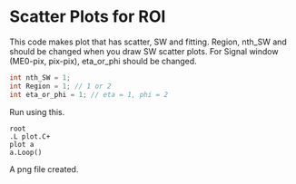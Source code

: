 Scatter Plots for ROI
======================

This code makes plot that has scatter, SW and fitting.
Region, nth\_SW and should be changed when you draw SW scatter plots.
For Signal window (ME0-pix, pix-pix), eta\_or\_phi should be changed.

```cpp
int nth_SW = 1;
int Region = 1; // 1 or 2
int eta_or_phi = 1; // eta = 1, phi = 2

```


Run using this.
```
root
.L plot.C+
plot a
a.Loop()
```
A png file created.
